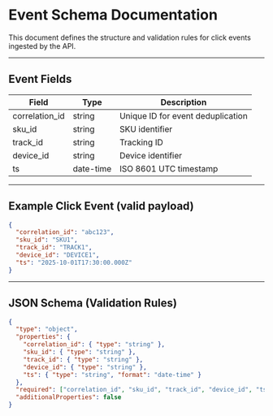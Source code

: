 # Event Schema Documentation

This document defines the structure and validation rules for click events ingested by the API.

---

## Event Fields

| Field          | Type      | Description                       |
|----------------|-----------|-----------------------------------|
| correlation_id | string    | Unique ID for event deduplication |
| sku_id         | string    | SKU identifier                    |
| track_id       | string    | Tracking ID                       |
| device_id      | string    | Device identifier                 |
| ts             | date-time | ISO 8601 UTC timestamp            |

---

## Example Click Event (valid payload)

```json
{
  "correlation_id": "abc123",
  "sku_id": "SKU1",
  "track_id": "TRACK1",
  "device_id": "DEVICE1",
  "ts": "2025-10-01T17:30:00.000Z"
}
```

---

## JSON Schema (Validation Rules)

```json
{
  "type": "object",
  "properties": {
    "correlation_id": { "type": "string" },
    "sku_id": { "type": "string" },
    "track_id": { "type": "string" },
    "device_id": { "type": "string" },
    "ts": { "type": "string", "format": "date-time" }
  },
  "required": ["correlation_id", "sku_id", "track_id", "device_id", "ts"],
  "additionalProperties": false
}
```
